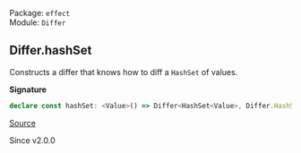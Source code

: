 Package: `effect`<br />
Module: `Differ`<br />

## Differ.hashSet

Constructs a differ that knows how to diff a `HashSet` of values.

**Signature**

```ts
declare const hashSet: <Value>() => Differ<HashSet<Value>, Differ.HashSet.Patch<Value>>
```

[Source](https://github.com/Effect-TS/effect/tree/main/packages/effect/src/Differ.ts#L355)

Since v2.0.0